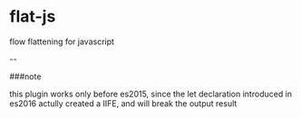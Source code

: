 # flat-js

flow flattening for javascript

--

###note

this plugin works only before es2015, since the let declaration introduced in es2016 actully created a IIFE, and will break the output result
